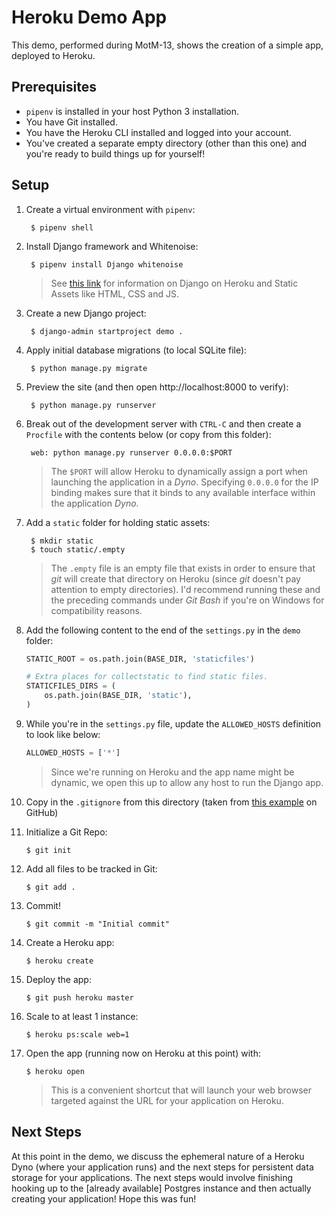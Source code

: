 # Heroku Demo App

This demo, performed during MotM-13, shows the creation of a simple app, deployed to Heroku.  

## Prerequisites

- `pipenv` is installed in your host Python 3 installation.
- You have Git installed.
- You have the Heroku CLI installed and logged into your account.
- You've created a separate empty directory (other than this one) and you're ready to build things up for yourself!

## Setup

1. Create a virtual environment with `pipenv`:

        $ pipenv shell

2. Install Django framework and Whitenoise:

        $ pipenv install Django whitenoise

    > See [this link](https://devcenter.heroku.com/articles/django-assets) for information on Django on Heroku and Static Assets like HTML, CSS and JS.

3. Create a new Django project:

        $ django-admin startproject demo .

4. Apply initial database migrations (to local SQLite file):

        $ python manage.py migrate

5. Preview the site (and then open http://localhost:8000 to verify):

        $ python manage.py runserver

6. Break out of the development server with `CTRL-C` and then create a `Procfile` with the contents below (or copy from this folder):

        web: python manage.py runserver 0.0.0.0:$PORT

    > The `$PORT` will allow Heroku to dynamically assign a port when launching the application in a _Dyno_.  Specifying `0.0.0.0` for the IP binding makes sure that it binds to any available interface within the application _Dyno_.

7. Add a `static` folder for holding static assets:

        $ mkdir static
        $ touch static/.empty

    > The `.empty` file is an empty file that exists in order to ensure that _git_ will create that directory on Heroku (since _git_ doesn't pay attention to empty directories).  I'd recommend running these and the preceding commands under _Git Bash_ if you're on Windows for compatibility reasons.

8. Add the following content to the end of the `settings.py` in the `demo` folder:

    ```python
    STATIC_ROOT = os.path.join(BASE_DIR, 'staticfiles')

    # Extra places for collectstatic to find static files.
    STATICFILES_DIRS = (
        os.path.join(BASE_DIR, 'static'),
    )
    ```

9. While you're in the `settings.py` file, update the `ALLOWED_HOSTS` definition to look like below:

    ```python
    ALLOWED_HOSTS = ['*']
    ```

    > Since we're running on Heroku and the app name might be dynamic, we open this up to allow any host to run the Django app.

10. Copy in the `.gitignore` from this directory (taken from [this example](https://github.com/github/gitignore/blob/master/Python.gitignore) on GitHub)

11. Initialize a Git Repo:

        $ git init

12. Add all files to be tracked in Git:

        $ git add .

13. Commit!

        $ git commit -m "Initial commit"

14. Create a Heroku app:

        $ heroku create

15. Deploy the app:

        $ git push heroku master

16. Scale to at least 1 instance:

        $ heroku ps:scale web=1

17. Open the app (running now on Heroku at this point) with:

        $ heroku open

    > This is a convenient shortcut that will launch your web browser targeted against the URL for your application on Heroku.

## Next Steps

At this point in the demo, we discuss the ephemeral nature of a Heroku Dyno (where your application runs) and the next steps for persistent data storage for your applications.  The next steps would involve finishing hooking up to the [already available] Postgres instance and then actually creating your application!  Hope this was fun!